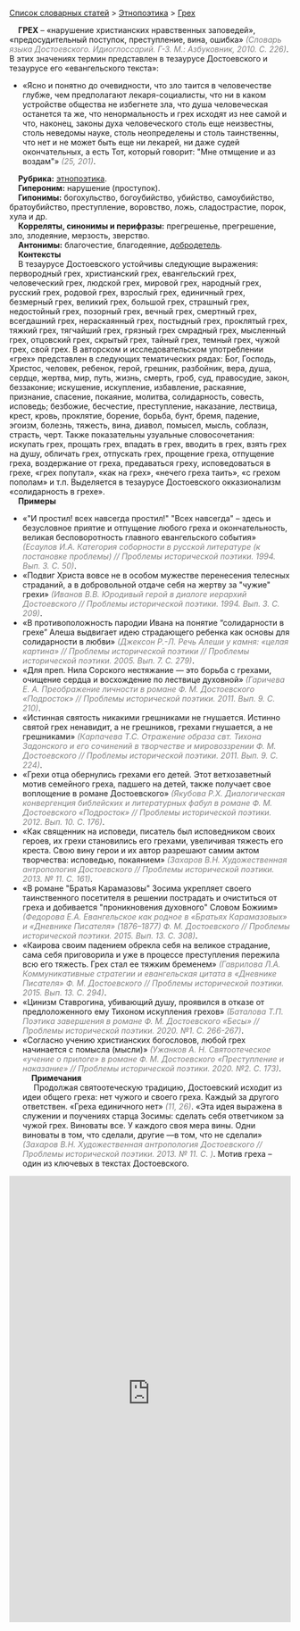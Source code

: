 <style>
st { color: Gray;
  font-style: italic;}
</style>

[Список словарных статей](https://thesaurus-dostoevsky.github.io/Thesaurus/) > [Этнопоэтика](ethnopoe.md) > [Грех](грех.md) 

&nbsp;&nbsp;&nbsp;&nbsp;**ГРЕХ** – «нарушение христианских нравственных заповедей», «предосудительный поступок, преступление, вина, ошибка» <st>(Словарь языка Достоевского.  Идиоглоссарий. Г-З. М.: Азбуковник, 2010. С. 226)</st>. В этих значениях термин представлен в тезаурусе Достоевского и тезаурусе его «евангельского текста»:  
* «Ясно и понятно до очевидности, что зло таится в человечестве глубже, чем предполагают лекаря-социалисты, что ни в каком устройстве общества не избегнете зла, что душа человеческая останется та же, что ненормальность и грех исходят из нее самой и что, наконец, законы духа человеческого столь еще неизвестны, столь неведомы науке, столь неопределены и столь таинственны, что нет и не может быть еще ни лекарей, ни даже судей окончательных, а есть Тот, который говорит: "Мне отмщение и аз воздам"» <st>(25, 201)</st>.  

&nbsp;&nbsp;&nbsp;&nbsp;**Рубрика:** [этнопоэтика](ethnopoe.md).  
&nbsp;&nbsp;&nbsp;&nbsp;**Гипероним:** нарушение (проступок).  
&nbsp;&nbsp;&nbsp;&nbsp;**Гипонимы:** богохульство, богоубийство, убийство, самоубийство, братоубийство, преступление, воровство, ложь, сладострастие, порок, хула и др.  
&nbsp;&nbsp;&nbsp;&nbsp;**Корреляты, синонимы и перифразы:** прегрешенье, прегрешение, зло, злодеяние, мерзость, зверство.  
&nbsp;&nbsp;&nbsp;&nbsp;**Антонимы:** благочестие, благодеяние, [добродетель](добродетель.md).  
&nbsp;&nbsp;&nbsp;&nbsp;**Контексты**  
&nbsp;&nbsp;&nbsp;&nbsp;В тезаурусе Достоевского устойчивы следующие выражения: первородный грех, христианский грех, евангельский грех, человеческий грех, людской грех, мировой грех, народный грех, русский грех, родовой грех, взрослый грех, единичный грех, безмерный грех, великий грех, большой грех, страшный грех, недостойный грех, позорный грех, вечный грех, смертный грех, всегдашний грех, нераскаянный грех, постыдный грех, проклятый грех, тяжкий грех, тягчайший грех, грязный грех смрадный грех, мысленный грех, отцовский грех, скрытый грех, тайный грех, темный грех, чужой грех, свой грех. В авторском и исследовательском употреблении «грех» представлен в следующих тематических рядах: Бог, Господь, Христос, человек, ребенок, герой, грешник, разбойник, вера, душа, сердце, жертва, мир, путь, жизнь, смерть, гроб, суд, правосудие, закон, беззаконие; искушение, искупление, избавление, раскаяние, признание, спасение, покаяние, молитва, солидарность, совесть, исповедь; безбожие, бесчестие, преступление, наказание, лествица, крест, кровь, проклятие, борение, борьба, бунт, бремя, падение, эгоизм, болезнь, тяжесть, вина, диавол, помысел, мысль, соблазн, страсть, черт. Также показательны узуальные словосочетания: искупать грех, прощать грех, впадать в грех, вводить в грех, взять грех на душу, обличать грех, отпускать грех, прощение греха, отпущение грехa, воздержание от греха, предаваться греху, исповедоваться в грехе, «грех попутал», «как на грех», «нечего греха таить», «с грехом пополам» и т.п.  Выделяется в тезаурусе Достоевского окказионализм «солидарность в грехе».  
&nbsp;&nbsp;&nbsp;&nbsp;**Примеры**  
* «"И простил! всех навсегда простил!" "Всех навсегда" – здесь и безусловное приятие и отпущение любого греха и окончательность, великая бесповоротность главного евангельского события» <st>(Есаулов И.А. Категория соборности в русской литературе (к постановке проблемы) // Проблемы исторической поэтики. 1994. Вып. 3. С. 50)</st>.
* «Подвиг Христа вовсе не в особом мужестве перенесения телесных страданий, а в добровольной отдаче себя на жертву за "чужие" грехи» <st>(Иванов В.В. Юродивый герой в диалоге иерархий Достоевского // Проблемы исторической поэтики. 1994. Вып. 3. С. 209)</st>.
* «В противоположность пародии Ивана на понятие “солидарности в грехе” Алеша выдвигает идею страдающего ребенка как основы для солидарности в любви» <st>(Джексон Р.-Л. Речь Алеши у камня: «целая картина» // Проблемы исторической поэтики // Проблемы исторической поэтики.  2005. Вып. 7. С. 279)</st>.
* «Для преп. Нила Сорского нестяжание — это борьба с грехами, очищение сердца и восхождение по лествице духовной» <st>(Гаричева Е. А. Преображение личности в романе Ф. М. Достоевского «Подросток» // Проблемы исторической поэтики. 2011. Вып. 9. С. 210)</st>.
* «Истинная святость никакими грешниками не гнушается. Истинно святой грех ненавидит, а не грешников, грехами гнушается, а не грешниками» <st>(Карпачева Т.С. Отражение образа свт. Тихона Задонского и его сочинений в творчестве и мировоззрении Ф. М. Достоевского // Проблемы исторической поэтики.  2011. Вып. 9. С. 224)</st>.
* «Грехи отца обернулись грехами его детей. Этот ветхозаветный мотив семейного греха, падшего на детей, также получает свое воплощение в романе Достоевского» <st>(Якубова Р.Х. Диалогическая конвергенция библейских и литературных фабул в романе Ф. М. Достоевского «Подросток» // Проблемы исторической поэтики. 2012. Вып. 10. С. 176)</st>.
* «Как священник на исповеди, писатель был исповедником своих героев, их грехи становились его грехами, увеличивая тяжесть его креста. Свою вину герои и их автор разрешают самим актом творчества: исповедью, покаянием» <st>(Захаров В.Н. Художественная антропология Достоевского // Проблемы исторической поэтики. 2013. № 11. С. 161)</st>.
* «В романе "Братья Карамазовы" Зосима укрепляет своего таинственного посетителя в решении пострадать и очиститься от греха и добивается "проникновения духовного" Словом Божиим» <st>(Федорова Е.А. Евангельское как родное в «Братьях Карамазовых» и «Дневнике Писателя» (1876–1877) Ф. М. Достоевского  // Проблемы исторической поэтики. 2015. Вып. 13. С. 308)</st>.
* «Каирова своим падением обрекла себя на великое страдание, сама себя приговорила и уже в процессе преступления пережила всю его тяжесть. Грех стал ее тяжким бременем» <st>(Гаврилова Л.А. Коммуникативные стратегии и евангельская цитата в «Дневнике Писателя» Ф. М. Достоевского // Проблемы исторической поэтики. 2015. Вып. 13. С. 294)</st>.
* «Цинизм Ставрогина, убивающий душу, проявился в отказе от предлоложенного ему Тихоном искупления грехов» <st>(Баталова Т.П. Поэтика завершения в романе Ф. М. Достоевского «Бесы» // Проблемы исторической поэтики. 2020. №1. С. 266-267)</st>.
* «Согласно учению христианских богословов, любой грех начинается с помысла (мысли)» <st>(Ужанков А. Н. Святоотеческое «учение о прилоге» в романе Ф. М. Достоевского «Преступление и наказание» // Проблемы исторической поэтики. 2020. №2. С. 173)</st>.  <br>
&nbsp;&nbsp;&nbsp;&nbsp;**Примечания**  
&nbsp;&nbsp;&nbsp;&nbsp; Продолжая святоотеческую традицию, Достоевский исходит из идеи  общего греха: нет чужого и своего греха. Каждый за другого ответствен. «Греха единичного нет» <st>(11, 26)</st>. «Эта идея выражена в служении и поучениях старца Зосимы: сделать себя ответчиком за чужой грех. Виноваты все. У каждого своя мера вины. Одни виноваты в том, что сделали, другие —в том, что не сделали» <st>(Захаров В.Н. Художественная антропология Достоевского // Проблемы исторической поэтики. 2013. № 11. С. )</st>.  Мотив греха – один из ключевых в текстах Достоевского.

<iframe src="https://thesaurus-dostoevsky.github.io/nk/грех.html" style="border:0px;width:100%;height:800px" allowfullscreen="true" webkitallowfullscreen="true" mozallowfullscreen="true">
